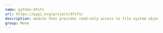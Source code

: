 ```yaml
---
name: python-dfvfs
url: https://pypi.org/project/dfvfs/
description: module that provides read-only access to file-system objects from various storage media types and file formats. URL : https://pypi.org/project/dfvfs/ Groups : None
group: None
---
```

